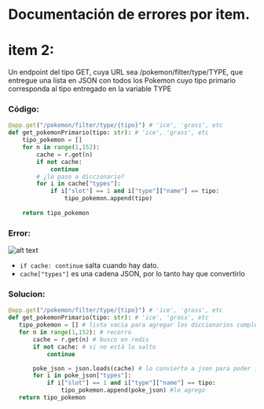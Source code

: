 # Documentación de errores por item.

# item 2:

Un endpoint del tipo GET, cuya URL sea /pokemon/filter/type/TYPE, que entregue
una lista en JSON con todos los Pokemon cuyo tipo primario corresponda al tipo
entregado en la variable TYPE

### Código:

```py
@app.get("/pokemon/filter/type/{tipo}") # 'ice', 'grass', etc
def get_pokemonPrimario(tipo: str): # 'ice', 'grass', etc    
    tipo_pokemon = []
    for n in range(1,152):
        cache = r.get(n)
        if not cache:
            continue
        # ¿lo paso a diccionario?
        for i in cache["types"]:
            if i["slot"] == 1 and i["type"]["name"] == tipo:
                tipo_pokemon.append(tipo)
    
    return tipo_pokemon
```
### Error:
![alt text](image.png)
- `if cache: continue` salta cuando hay dato.
- `cache["types"]` es una cadena JSON, por lo tanto hay que convertirlo
 
### Solucion:
 ```py
@app.get("/pokemon/filter/type/{tipo}") # 'ice', 'grass', etc
def get_pokemonPrimario(tipo: str): # 'ice', 'grass', etc    
    tipo_pokemon = [] # lista vacia para agregar los diccionarios completos
    for n in range(1,152): # recorro 
        cache = r.get(n) # busco en redis 
        if not cache: # si no está lo salto
            continue

        poke_json = json.loads(cache) # lo convierto a json para poder indexarlo
        for i in poke_json["types"]: 
            if i["slot"] == 1 and i["type"]["name"] == tipo:
                tipo_pokemon.append(poke_json) #lo agrego
    return tipo_pokemon 
 ```


